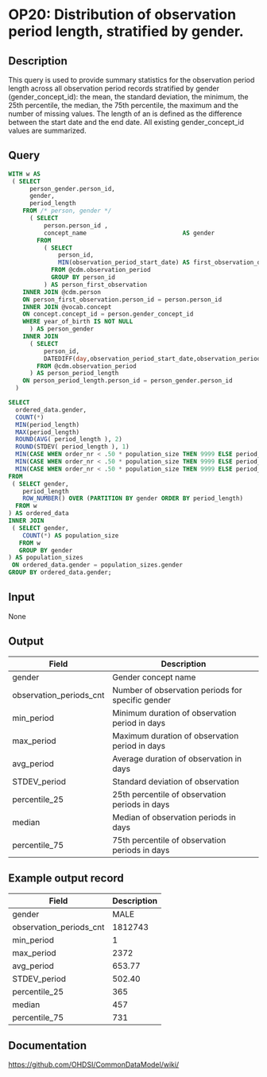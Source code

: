 <!---
Group:observation period
Name:OP20 Distribution of observation period length, stratified by gender.
Author:Patrick Ryan
CDM Version: 5.3
-->

# OP20: Distribution of observation period length, stratified by gender.

## Description
This query is used to provide summary statistics for the observation period length across all observation period records stratified by gender (gender_concept_id): the mean, the standard deviation, the minimum, the 25th percentile, the median, the 75th percentile, the maximum and the number of missing values. The length of an is defined as the difference between the start date and the end date. All existing gender_concept_id values are summarized.

## Query
```sql
WITH w AS
 ( SELECT
      person_gender.person_id,
      gender,
      period_length
    FROM /* person, gender */
      ( SELECT
          person.person_id ,
          concept_name                           AS gender
        FROM
          ( SELECT
              person_id,
              MIN(observation_period_start_date) AS first_observation_date
            FROM @cdm.observation_period
            GROUP BY person_id
          ) AS person_first_observation
    INNER JOIN @cdm.person
    ON person_first_observation.person_id = person.person_id
    INNER JOIN @vocab.concept
    ON concept.concept_id = person.gender_concept_id
    WHERE year_of_birth IS NOT NULL
      ) AS person_gender
    INNER JOIN
      ( SELECT
          person_id,
          DATEDIFF(day,observation_period_start_date,observation_period_end_date) + 1 AS period_length
        FROM @cdm.observation_period
      ) AS person_period_length
    ON person_period_length.person_id = person_gender.person_id
  )

SELECT
  ordered_data.gender,
  COUNT(*)                                                                         AS observation_periods_cnt,
  MIN(period_length)                                                               AS min_period,
  MAX(period_length)                                                               AS max_period,
  ROUND(AVG( period_length ), 2)                                                   AS avg_period,
  ROUND(STDEV( period_length ), 1)                                                 AS STDEV_period,
  MIN(CASE WHEN order_nr < .50 * population_size THEN 9999 ELSE period_length END) AS percentile_25,
  MIN(CASE WHEN order_nr < .50 * population_size THEN 9999 ELSE period_length END) AS median,
  MIN(CASE WHEN order_nr < .50 * population_size THEN 9999 ELSE period_length END) AS percentile_75
FROM
 ( SELECT gender,
    period_length                                                                  AS period_length,
    ROW_NUMBER() OVER (PARTITION BY gender ORDER BY period_length)                 AS  order_nr
  FROM w
) AS ordered_data
INNER JOIN
 ( SELECT gender,
    COUNT(*) AS population_size
   FROM w
   GROUP BY gender
) AS population_sizes
 ON ordered_data.gender = population_sizes.gender
GROUP BY ordered_data.gender;
```

## Input

None

## Output

|  Field |  Description |
| --- | --- |
| gender | Gender concept name |
| observation_periods_cnt | Number of observation periods for specific gender |
| min_period | Minimum duration of observation period in days |
| max_period | Maximum duration of observation period in days |
| avg_period | Average duration of observation in days |
| STDEV_period | Standard deviation of observation |
| percentile_25 | 25th percentile of observation periods in days |
| median | Median of observation periods in days |
| percentile_75 | 75th percentile of observation periods in days |

## Example output record

|  Field |  Description |
| --- | --- |
| gender |  MALE |
| observation_periods_cnt |  1812743 |
| min_period |  1 |
| max_period |  2372 |
| avg_period |  653.77 |
| STDEV_period |  502.40 |
| percentile_25 |  365 |
| median |  457 |
| percentile_75 |  731 |

## Documentation
https://github.com/OHDSI/CommonDataModel/wiki/
